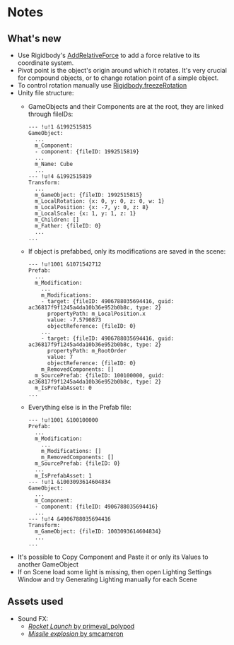 # Notes
## What's new
- Use Rigidbody's [AddRelativeForce](https://docs.unity3d.com/ScriptReference/Rigidbody.AddRelativeForce.html) to add a force relative to its coordinate system.
- Pivot point is the object's origin around which it rotates. It's very crucial for compound objects, or to change rotation point of a simple object.
- To control rotation manually use [Rigidbody.freezeRotation](https://docs.unity3d.com/ScriptReference/Rigidbody-freezeRotation.html)
- Unity file structure:
  - GameObjects and their Components are at the root, they are linked through fileIDs:

        --- !u!1 &1992515815
        GameObject:
          ...
          m_Component:
          - component: {fileID: 1992515819}
          ...
          m_Name: Cube
          ...
        --- !u!4 &1992515819
        Transform:
          ...
          m_GameObject: {fileID: 1992515815}
          m_LocalRotation: {x: 0, y: 0, z: 0, w: 1}
          m_LocalPosition: {x: -7, y: 0, z: 8}
          m_LocalScale: {x: 1, y: 1, z: 1}
          m_Children: []
          m_Father: {fileID: 0}
          ...
        ...
  - If object is prefabbed, only its modifications are saved in the scene:

        --- !u!1001 &1071542712
        Prefab:
          ...
          m_Modification:
            ...
            m_Modifications:
            - target: {fileID: 4906788035694416, guid: ac36817f9f1245a4da10b36e952b0b8c, type: 2}
              propertyPath: m_LocalPosition.x
              value: -7.5790873
              objectReference: {fileID: 0}
            ...
            - target: {fileID: 4906788035694416, guid: ac36817f9f1245a4da10b36e952b0b8c, type: 2}
              propertyPath: m_RootOrder
              value: 7
              objectReference: {fileID: 0}
            m_RemovedComponents: []
          m_SourcePrefab: {fileID: 100100000, guid: ac36817f9f1245a4da10b36e952b0b8c, type: 2}
          m_IsPrefabAsset: 0
        ...
  - Everything else is in the Prefab file:

        --- !u!1001 &100100000
        Prefab:
          ...
          m_Modification:
            ...
            m_Modifications: []
            m_RemovedComponents: []
          m_SourcePrefab: {fileID: 0}
          ...
          m_IsPrefabAsset: 1
        --- !u!1 &1003093614604834
        GameObject:
          ...
          m_Component:
          - component: {fileID: 4906788035694416}
          ...
        --- !u!4 &4906788035694416
        Transform:
          m_GameObject: {fileID: 1003093614604834}
          ...
        ...
- It's possible to Copy Component and Paste it or only its Values to another GameObject
- If on Scene load some light is missing, then open Lighting Settings Window and try Generating Lighting manually for each Scene

## Assets used
- Sound FX:
  - [_Rocket Launch_ by primeval_polypod](https://freesound.org/people/primeval_polypod/sounds/158894/)
  - [_Missile explosion_ by smcameron](https://freesound.org/people/smcameron/sounds/51467/)
